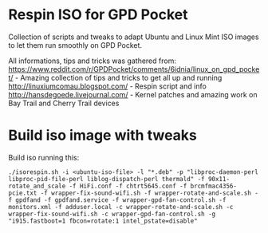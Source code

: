 # Respin ISO for GPD Pocket
Collection of scripts and tweaks to adapt Ubuntu and Linux Mint ISO images to let them run smoothly on GPD Pocket.

All informations, tips and tricks was gathered from:
https://www.reddit.com/r/GPDPocket/comments/6idnia/linux_on_gpd_pocket/ - Amazing collection of tips and tricks to get all up and running
http://linuxiumcomau.blogspot.com/ - Respin script and info
http://hansdegoede.livejournal.com/ - Kernel patches and amazing work on Bay Trail and Cherry Trail devices

# Build iso image with tweaks

Build iso running this:

    ./isorespin.sh -i <ubuntu-iso-file> -l "*.deb" -p "libproc-daemon-perl libproc-pid-file-perl liblog-dispatch-perl thermald" -f 90x11-rotate_and_scale -f HiFi.conf -f chtrt5645.conf -f brcmfmac4356-pcie.txt -f wrapper-fix-sound-wifi.sh -f wrapper-rotate-and-scale.sh -f gpdfand -f gpdfand.service -f wrapper-gpd-fan-control.sh -f monitors.xml -f adduser.local -c wrapper-rotate-and-scale.sh -c wrapper-fix-sound-wifi.sh -c wrapper-gpd-fan-control.sh -g "i915.fastboot=1 fbcon=rotate:1 intel_pstate=disable"
